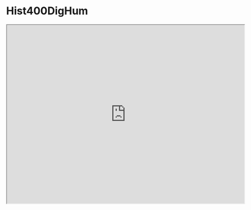 # Hist400DigHum
<iframe src="https://www.mindmeister.com/maps/public_map_shell/883158644/european-witch-trials?width=600&height=400&z=auto&presentation=1" width="640" height="480" style="display:block; margin: 0 auto;">&nbsp;</iframe>
